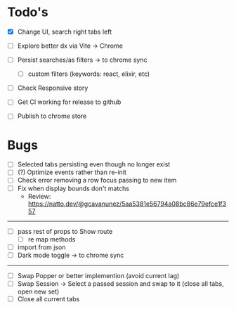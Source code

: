 # Todo's

- [x] Change UI, search right tabs left
- [ ] Explore better dx via Vite -> Chrome 
- [ ] Persist searches/as filters -> to chrome sync
  - [ ] custom filters (keywords: react, elixir, etc)
- [ ] Check Responsive story
- [ ] Get CI working for release to github
- [ ] Publish to chrome store


# Bugs
- [ ] Selected tabs persisting even though no longer exist
- [ ] (?) Optimize events rather than re-init
- [ ] Check error removing a row focus passing to new item
- [ ] Fix when display bounds don't matchs
  - Review: https://natto.dev/@gcavanunez/5aa5381e56794a08bc86e79efce1f357

--- 

- [ ] pass rest of props to Show route
  - [ ] re map methods
- [ ] import from json
- [ ] Dark mode toggle -> to chrome sync

--- 

- [ ] Swap Popper or better implemention (avoid current lag)
- [ ] Swap Session -> Select a passed session and swap to it (close all tabs, open new set)
- [ ] Close all current tabs
